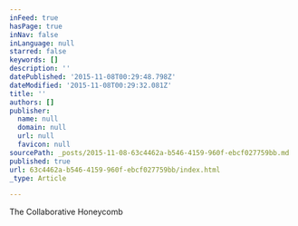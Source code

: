 ```yaml
---
inFeed: true
hasPage: true
inNav: false
inLanguage: null
starred: false
keywords: []
description: ''
datePublished: '2015-11-08T00:29:48.798Z'
dateModified: '2015-11-08T00:29:32.081Z'
title: ''
authors: []
publisher:
  name: null
  domain: null
  url: null
  favicon: null
sourcePath: _posts/2015-11-08-63c4462a-b546-4159-960f-ebcf027759bb.md
published: true
url: 63c4462a-b546-4159-960f-ebcf027759bb/index.html
_type: Article

---
```

The Collaborative Honeycomb